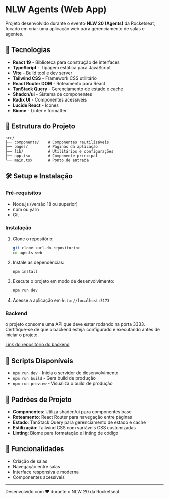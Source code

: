# NLW Agents (Web App)

Projeto desenvolvido durante o evento **NLW 20 (Agents)** da Rocketseat, focado em criar uma aplicação web para gerenciamento de salas e agentes.

## 🚀 Tecnologias

- **React 19** - Biblioteca para construção de interfaces
- **TypeScript** - Tipagem estática para JavaScript
- **Vite** - Build tool e dev server
- **Tailwind CSS** - Framework CSS utilitário
- **React Router DOM** - Roteamento para React
- **TanStack Query** - Gerenciamento de estado e cache
- **Shadcn/ui** - Sistema de componentes
- **Radix UI** - Componentes acessíveis
- **Lucide React** - Ícones
- **Biome** - Linter e formatter

## 📁 Estrutura do Projeto

```
src/
├── components/    # Componentes reutilizáveis
├── pages/         # Páginas da aplicação
├── lib/           # Utilitários e configurações
├── app.tsx        # Componente principal
└── main.tsx       # Ponto de entrada
```

## 🛠️ Setup e Instalação

### Pré-requisitos
- Node.js (versão 18 ou superior)
- npm ou yarn
- Git

### Instalação

1. Clone o repositório:
    ```bash
    git clone <url-do-repositorio>
    cd agents-web
    ```

2. Instale as dependências:
    ```bash
    npm install
    ```

3. Execute o projeto em modo de desenvolvimento:
    ```bash
    npm run dev
    ```

4. Acesse a aplicação em `http://localhost:5173`

### Backend

o projeto consome uma API que deve estar rodando na porta 3333. Certifique-se de que o backend esteja configurado e executando antes de iniciar o projeto.

[Link do repositório do backend](https://github.com/gabrielrarodrigues/NLWAgents-Agents-Server)

## 📜 Scripts Disponíveis

- `npm run dev` - Inicia o servidor de desenvolvimento
- `npm run build` - Gera build de produção
- `npm run preview` - Visualiza o build de produção

## 🎨 Padrões de Projeto

- **Componentes**: Utiliza shadcn/ui para componentes base
- **Roteamento**: React Router para navegação entre páginas
- **Estado**: TanStack Query para gerenciamento de estado e cache
- **Estilização**: Tailwind CSS com variáveis CSS customizadas
- **Linting**: Biome para formatação e linting de código

## 📱 Funcionalidades

- Criação de salas
- Navegação entre salas
- Interface responsiva e moderna
- Componentes acessíveis

---

Desenvolvido com ❤️ durante o NLW 20 da Rocketseat 